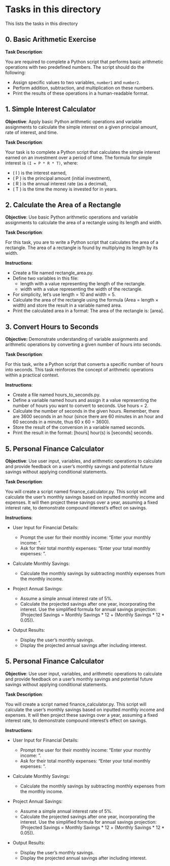 # Tasks in this directory
This lists the tasks in this directory

## 0. Basic Arithmetic Exercise
__Task Description__:

You are required to complete a Python script that performs basic arithmetic operations with two predefined numbers. The script should do the following:

 - Assign specific values to two variables, `number1` and `number2`.
 - Perform addition, subtraction, and multiplication on these numbers.
 - Print the results of these operations in a human-readable format.


## 1. Simple Interest Calculator

**Objective**: Apply basic Python arithmetic operations and variable assignments to calculate the simple interest on a given principal amount, rate of interest, and time.

**Task Description**:

Your task is to complete a Python script that calculates the simple interest earned on an investment over a period of time. The formula for simple interest is `(I = P * R * T)`, where:

 - ( I ) is the interest earned,
 - ( P ) is the principal amount (initial investment),
 - ( R ) is the annual interest rate (as a decimal),
 - ( T ) is the time the money is invested for in years.

## 2. Calculate the Area of a Rectangle
__Objective__: Use basic Python arithmetic operations and variable assignments to calculate the area of a rectangle using its length and width.

__Task Description__:

For this task, you are to write a Python script that calculates the area of a rectangle. The area of a rectangle is found by multiplying its length by its width.

__Instructions__:

 - Create a file named rectangle_area.py.
 - Define two variables in this file:
	- length with a value representing the length of the rectangle.
	- width with a value representing the width of the rectangle.
 - For simplicity, let’s use length = 10 and width = 5.
 -  Calculate the area of the rectangle using the formula (Area = length × width) and store the result in a variable named area.
 - Print the calculated area in a format: The area of the rectangle is: [area].

## 3. Convert Hours to Seconds 
__Objective:__ Demonstrate understanding of variable assignments and arithmetic operations by converting a given number of hours into seconds.

__Task Description__:

For this task, write a Python script that converts a specific number of hours into seconds. This task reinforces the concept of arithmetic operations within a practical context.

__Instructions__:

 - Create a file named hours_to_seconds.py.
 - Define a variable named hours and assign it a value representing the number of hours you want to convert to seconds. Use hours = 2.
 - Calculate the number of seconds in the given hours. Remember, there are 3600 seconds in an hour (since there are 60 minutes in an hour and 60 seconds in a minute, thus 60 x 60 = 3600).
 - Store the result of the conversion in a variable named seconds.
 - Print the result in the format: [hours] hour(s) is [seconds] seconds.

## 5. Personal Finance Calculator 
__Objective__: Use user input, variables, and arithmetic operations to calculate and provide feedback on a user’s monthly savings and potential future savings without applying conditional statements.

__Task Description__:

You will create a script named finance_calculator.py. This script will calculate the user’s monthly savings based on inputted monthly income and expenses. It will then project these savings over a year, assuming a fixed interest rate, to demonstrate compound interest’s effect on savings.

__Instructions__:

 - User Input for Financial Details:
	- Prompt the user for their monthly income: “Enter your monthly income: ”.
	- Ask for their total monthly expenses: “Enter your total monthly expenses: ”.

 - Calculate Monthly Savings:
	- Calculate the monthly savings by subtracting monthly expenses from the monthly income.

 - Project Annual Savings:
	- Assume a simple annual interest rate of 5%.
	- Calculate the projected savings after one year, incorporating the interest. Use the simplified formula for annual savings projection: (Projected Savings = Monthly Savings * 12 + (Monthly Savings * 12 * 0.05)).

 - Output Results:
	- Display the user’s monthly savings.
	- Display the projected annual savings after including interest.

## 5. Personal Finance Calculator 
__Objective__: Use user input, variables, and arithmetic operations to calculate and provide feedback on a user’s monthly savings and potential future savings without applying conditional statements.

__Task Description__:

You will create a script named finance_calculator.py. This script will calculate the user’s monthly savings based on inputted monthly income and expenses. It will then project these savings over a year, assuming a fixed interest rate, to demonstrate compound interest’s effect on savings.

__Instructions__:

 - User Input for Financial Details:
	- Prompt the user for their monthly income: “Enter your monthly income: ”.
	- Ask for their total monthly expenses: “Enter your total monthly expenses: ”.

 - Calculate Monthly Savings:
	- Calculate the monthly savings by subtracting monthly expenses from the monthly income.

 - Project Annual Savings:
	- Assume a simple annual interest rate of 5%.
	- Calculate the projected savings after one year, incorporating the interest. Use the simplified formula for annual savings projection: (Projected Savings = Monthly Savings * 12 + (Monthly Savings * 12 * 0.05)).

 - Output Results:
	- Display the user’s monthly savings.
	- Display the projected annual savings after including interest.



